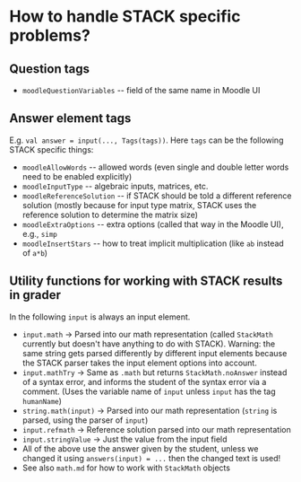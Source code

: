 # How to handle STACK specific problems?

## Question tags

* `moodleQuestionVariables` -- field of the same name in Moodle UI

## Answer element tags

E.g. `val answer = input(..., Tags(tags))`. Here `tags` can be the following STACK specific things:

* `moodleAllowWords` -- allowed words (even single and double letter words need to be enabled explicitly)
* `moodleInputType` -- algebraic inputs, matrices, etc.
* `moodleReferenceSolution` -- if STACK should be told a different reference solution (mostly because for input type matrix, STACK uses the reference solution to determine the matrix size)
* `moodleExtraOptions` -- extra options (called that way in the Moodle UI), e.g., `simp`
* `moodleInsertStars` -- how to treat implicit multiplication (like `ab` instead of `a*b`)

## Utility functions for working with STACK results in grader

In the following `input` is always an input element.

* `input.math` -> Parsed into our math representation (called `StackMath` currently but doesn't have anything to do with STACK).
  Warning: the same string gets parsed differently by different input elements because the STACK parser takes the
  input element options into account.
* `input.mathTry` -> Same as `.math` but returns `StackMath.noAnswer` instead of a syntax error, and informs the
  student of the syntax error via a comment. (Uses the variable name of `input` unless `input` has the tag `humanName`)
* `string.math(input)` -> Parsed into our math representation (`string` is parsed, using the parser of `input`)
* `input.refmath` -> Reference solution parsed into our math representation
* `input.stringValue` -> Just the value from the input field
* All of the above use the answer given by the student, unless we changed it using `answers(input) = ...` then the changed
  text is used!
* See also `math.md` for how to work with `StackMath` objects
